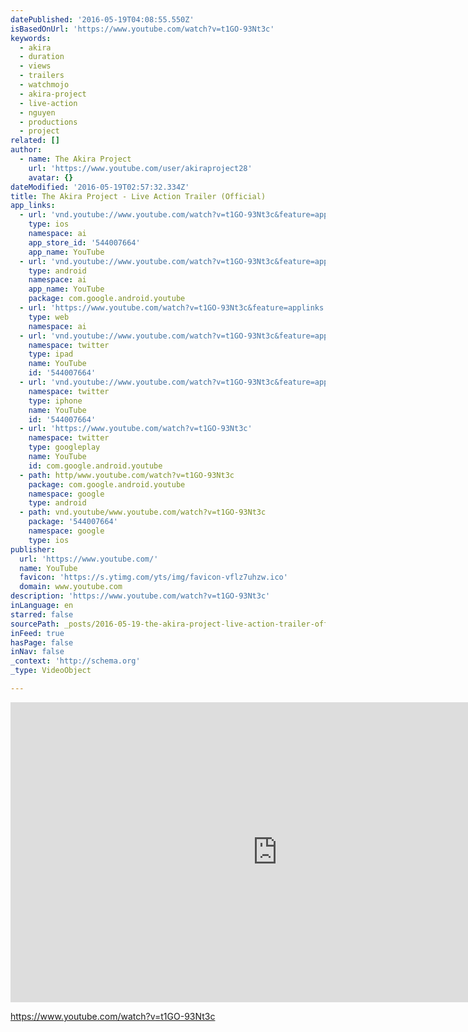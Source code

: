 ```yaml
---
datePublished: '2016-05-19T04:08:55.550Z'
isBasedOnUrl: 'https://www.youtube.com/watch?v=t1GO-93Nt3c'
keywords:
  - akira
  - duration
  - views
  - trailers
  - watchmojo
  - akira-project
  - live-action
  - nguyen
  - productions
  - project
related: []
author:
  - name: The Akira Project
    url: 'https://www.youtube.com/user/akiraproject28'
    avatar: {}
dateModified: '2016-05-19T02:57:32.334Z'
title: The Akira Project - Live Action Trailer (Official)
app_links:
  - url: 'vnd.youtube://www.youtube.com/watch?v=t1GO-93Nt3c&feature=applinks'
    type: ios
    namespace: ai
    app_store_id: '544007664'
    app_name: YouTube
  - url: 'vnd.youtube://www.youtube.com/watch?v=t1GO-93Nt3c&feature=applinks'
    type: android
    namespace: ai
    app_name: YouTube
    package: com.google.android.youtube
  - url: 'https://www.youtube.com/watch?v=t1GO-93Nt3c&feature=applinks'
    type: web
    namespace: ai
  - url: 'vnd.youtube://www.youtube.com/watch?v=t1GO-93Nt3c&feature=applinks'
    namespace: twitter
    type: ipad
    name: YouTube
    id: '544007664'
  - url: 'vnd.youtube://www.youtube.com/watch?v=t1GO-93Nt3c&feature=applinks'
    namespace: twitter
    type: iphone
    name: YouTube
    id: '544007664'
  - url: 'https://www.youtube.com/watch?v=t1GO-93Nt3c'
    namespace: twitter
    type: googleplay
    name: YouTube
    id: com.google.android.youtube
  - path: http/www.youtube.com/watch?v=t1GO-93Nt3c
    package: com.google.android.youtube
    namespace: google
    type: android
  - path: vnd.youtube/www.youtube.com/watch?v=t1GO-93Nt3c
    package: '544007664'
    namespace: google
    type: ios
publisher:
  url: 'https://www.youtube.com/'
  name: YouTube
  favicon: 'https://s.ytimg.com/yts/img/favicon-vflz7uhzw.ico'
  domain: www.youtube.com
description: 'https://www.youtube.com/watch?v=t1GO-93Nt3c'
inLanguage: en
starred: false
sourcePath: _posts/2016-05-19-the-akira-project-live-action-trailer-official.md
inFeed: true
hasPage: false
inNav: false
_context: 'http://schema.org'
_type: VideoObject

---
```

<iframe src="https://cdn.embedly.com/widgets/media.html?src=https%3A%2F%2Fwww.youtube.com%2Fembed%2Ft1GO-93Nt3c%3Ffeature%3Doembed&amp;url=http%3A%2F%2Fwww.youtube.com%2Fwatch%3Fv%3Dt1GO-93Nt3c&amp;image=https%3A%2F%2Fi.ytimg.com%2Fvi%2Ft1GO-93Nt3c%2Fhqdefault.jpg&amp;key=b7d04c9b404c499eba89ee7072e1c4f7&amp;type=text%2Fhtml&amp;schema=youtube" width="854" height="480" scrolling="no" frameborder="0" allowfullscreen="" style=""></iframe>

https://www.youtube.com/watch?v=t1GO-93Nt3c